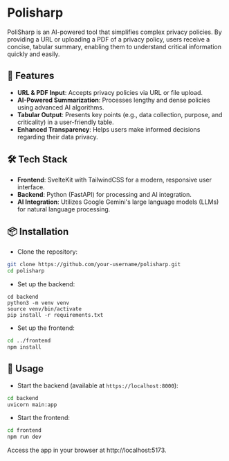 # Polisharp

PoliSharp is an AI-powered tool that simplifies complex privacy policies. By providing a URL or uploading a PDF of a privacy policy, users receive a concise, tabular summary, enabling them to understand critical information quickly and easily.

## 🚀 Features
- **URL & PDF Input**: Accepts privacy policies via URL or file upload.
- **AI-Powered Summarization**: Processes lengthy and dense policies using advanced AI algorithms.
- **Tabular Output**: Presents key points (e.g., data collection, purpose, and criticality) in a user-friendly table.
- **Enhanced Transparency**: Helps users make informed decisions regarding their data privacy.

## 🛠️ Tech Stack
- **Frontend**: SvelteKit with TailwindCSS for a modern, responsive user interface.
- **Backend**: Python (FastAPI) for processing and AI integration.
- **AI Integration**: Utilizes Google Gemini's large language models (LLMs) for natural language processing.

## 📦 Installation
- Clone the repository:
```bash
git clone https://github.com/your-username/polisharp.git
cd polisharp
```
- Set up the backend:
```
cd backend
python3 -m venv venv
source venv/bin/activate
pip install -r requirements.txt
```
- Set up the frontend:
```bash
cd ../frontend
npm install
```
## 🚀 Usage
- Start the backend (available at `https://localhost:8000`):
```bash
cd backend
uvicorn main:app
```
- Start the frontend:
```bash
cd frontend
npm run dev
```
Access the app in your browser at http://localhost:5173.